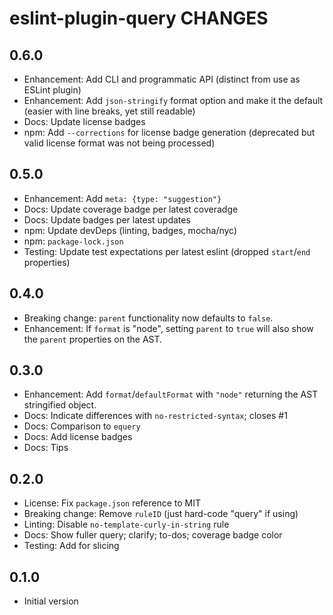 # eslint-plugin-query CHANGES

## 0.6.0

- Enhancement: Add CLI and programmatic API (distinct from use as
    ESLint plugin)
- Enhancement: Add `json-stringify` format option and make it the
    default (easier with line breaks, yet still readable)
- Docs: Update license badges
- npm: Add `--corrections` for license badge generation (deprecated
    but valid license format was not being processed)

## 0.5.0

- Enhancement: Add `meta: {type: "suggestion"}`
- Docs: Update coverage badge per latest coveradge
- Docs: Update badges per latest updates
- npm: Update devDeps (linting, badges, mocha/nyc)
- npm: `package-lock.json`
- Testing: Update test expectations per latest eslint (dropped
    `start`/`end` properties)

## 0.4.0

- Breaking change: `parent` functionality now defaults to `false`.
- Enhancement: If `format` is "node", setting `parent` to `true`
    will also show the `parent` properties on the AST.

## 0.3.0

- Enhancement: Add `format`/`defaultFormat` with `"node"` returning the
    AST stringified object.
- Docs: Indicate differences with `no-restricted-syntax`; closes #1
- Docs: Comparison to `equery`
- Docs: Add license badges
- Docs: Tips

## 0.2.0

- License: Fix `package.json` reference to MIT
- Breaking change: Remove `ruleID` (just hard-code "query" if using)
- Linting: Disable `no-template-curly-in-string` rule
- Docs: Show fuller query; clarify; to-dos; coverage badge color
- Testing: Add for slicing

## 0.1.0

- Initial version
